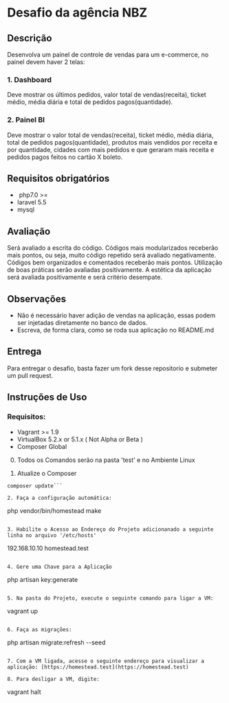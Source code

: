 # Desafio da agência NBZ

## Descrição

Desenvolva um painel de controle de vendas para um e-commerce, no painel devem haver 2 telas:
### 1. Dashboard 
Deve mostrar os últimos pedidos, valor total de vendas(receita), ticket médio, média diária e total de pedidos pagos(quantidade). 
### 2. Painel BI
Deve mostrar o valor total de vendas(receita), ticket médio, média diária, total de pedidos pagos(quantidade), produtos mais vendidos por receita e por quantidade, cidades com mais pedidos e que geraram mais receita e pedidos pagos feitos no cartão X boleto. 
   
## Requisitos obrigatórios
+  php7.0 >=
+  laravel 5.5
+  mysql
 
## Avaliação
Será avaliado a escrita do código. Códigos mais modularizados receberão mais pontos, ou seja, muito código repetido será avaliado negativamente. Códigos bem organizados e comentados receberão mais pontos. Utilização de boas práticas serão avaliadas positivamente. A estética da aplicação será avaliada positivamente e será critério desempate. 
   
## Observações
+  Não é necessário haver adição de vendas na aplicação, essas podem ser injetadas diretamente no banco de dados. 
+  Escreva, de forma clara, como se roda sua aplicação no README.md
   
## Entrega
Para entregar o desafio, basta fazer um fork desse repositorio e submeter um pull request. 

## Instruções de Uso

### Requisitos:
+ Vagrant >= 1.9
+ VirtualBox 5.2.x or 5.1.x ( Not Alpha or Beta )
+ Composer Global

0. Todos os Comandos serão na pasta 'test' e no Ambiente Linux

1. Atualize o Composer

```
composer update```

2. Faça a configuração automática:

```
php vendor/bin/homestead make
```

3. Habilite o Acesso ao Endereço do Projeto adicionanado a seguinte linha no arquivo '/etc/hosts'

```
192.168.10.10  homestead.test
```

4. Gere uma Chave para a Aplicação

```
php artisan key:generate
```

5. Na pasta do Projeto, execute o seguinte comando para ligar a VM:

```
vagrant up
```

6. Faça as migrações:

```
php artisan migrate:refresh --seed
```

7. Com a VM ligada, acesse o seguinte endereço para visualizar a aplicação: [https://homestead.test](https://homestead.test)

8. Para desligar a VM, digite:

```
vagrant halt
```
